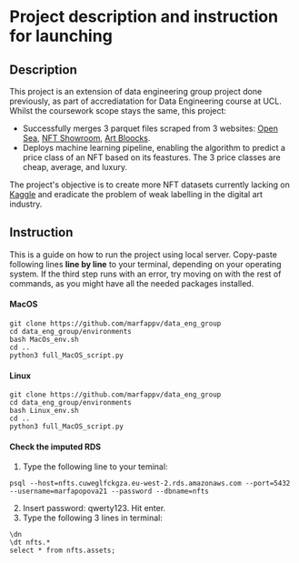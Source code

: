 # Project description and instruction for launching

## Description
This project is an extension of data engineering group project done previously, as part of accrediatation for Data Engineering course at UCL. Whilst the coursework scope stays the same, this project:
* Successfully merges 3 parquet files scraped from 3 websites: [Open Sea](https://opensea.io), [NFT Showroom](https://nftshowroom.com), [Art Bloocks](https://www.artblocks.io).
* Deploys machine learning pipeline, enabling the algorithm to predict a price class of an NFT based on its feastures. The 3 price classes are cheap, average, and luxury.

The project's objective is to create more NFT datasets currently lacking on [Kaggle](https://www.kaggle.com/search?q=nft+in%3Adatasets) and eradicate the problem of weak labelling in the digital art industry.


## Instruction
This is a guide on how to run the project using local server. Copy-paste following lines **line by line** to your terminal, depending on your operating system. If the third step runs with an error, try moving on with the rest of commands, as you might have all the needed packages installed.

#### MacOS
```
git clone https://github.com/marfappv/data_eng_group
cd data_eng_group/environments
bash MacOs_env.sh
cd ..
python3 full_MacOS_script.py
```

#### Linux
```
git clone https://github.com/marfappv/data_eng_group
cd data_eng_group/environments
bash Linux_env.sh
cd ..
python3 full_MacOS_script.py
```

#### Check the imputed RDS

1. Type the following line to your teminal:
```
psql --host=nfts.cuweglfckgza.eu-west-2.rds.amazonaws.com --port=5432 --username=marfapopova21 --password --dbname=nfts
```
2. Insert password: qwerty123. Hit enter.
3. Type the following 3 lines in terminal:
```
\dn
\dt nfts.*
select * from nfts.assets;
```